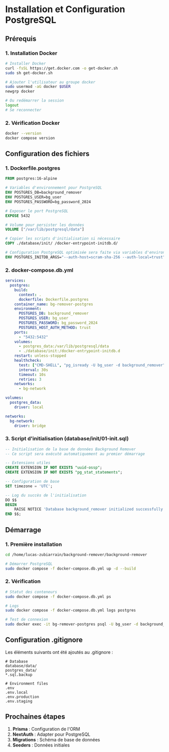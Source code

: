 # Installation et Configuration PostgreSQL

## Prérequis

### 1. Installation Docker
```bash
# Installer Docker
curl -fsSL https://get.docker.com -o get-docker.sh
sudo sh get-docker.sh

# Ajouter l'utilisateur au groupe docker
sudo usermod -aG docker $USER
newgrp docker

# Ou redémarrer la session
logout
# Se reconnecter
```

### 2. Vérification Docker
```bash
docker --version
docker compose version
```

## Configuration des fichiers

### 1. Dockerfile.postgres
```dockerfile
FROM postgres:16-alpine

# Variables d'environnement pour PostgreSQL
ENV POSTGRES_DB=background_remover
ENV POSTGRES_USER=bg_user
ENV POSTGRES_PASSWORD=bg_password_2024

# Exposer le port PostgreSQL
EXPOSE 5432

# Volume pour persister les données
VOLUME ["/var/lib/postgresql/data"]

# Copier les scripts d'initialisation si nécessaire
COPY ./database/init/ /docker-entrypoint-initdb.d/

# Configuration PostgreSQL optimisée sera faite via variables d'environnement
ENV POSTGRES_INITDB_ARGS="--auth-host=scram-sha-256 --auth-local=trust"
```

### 2. docker-compose.db.yml
```yaml
services:
  postgres:
    build:
      context: .
      dockerfile: Dockerfile.postgres
    container_name: bg-remover-postgres
    environment:
      POSTGRES_DB: background_remover
      POSTGRES_USER: bg_user
      POSTGRES_PASSWORD: bg_password_2024
      POSTGRES_HOST_AUTH_METHOD: trust
    ports:
      - "5432:5432"
    volumes:
      - postgres_data:/var/lib/postgresql/data
      - ./database/init:/docker-entrypoint-initdb.d
    restart: unless-stopped
    healthcheck:
      test: ["CMD-SHELL", "pg_isready -U bg_user -d background_remover"]
      interval: 30s
      timeout: 10s
      retries: 3
    networks:
      - bg-network

volumes:
  postgres_data:
    driver: local

networks:
  bg-network:
    driver: bridge
```

### 3. Script d'initialisation (database/init/01-init.sql)
```sql
-- Initialisation de la base de données Background Remover
-- Ce script sera exécuté automatiquement au premier démarrage

-- Extensions utiles
CREATE EXTENSION IF NOT EXISTS "uuid-ossp";
CREATE EXTENSION IF NOT EXISTS "pg_stat_statements";

-- Configuration de base
SET timezone = 'UTC';

-- Log du succès de l'initialisation
DO $$
BEGIN
    RAISE NOTICE 'Database background_remover initialized successfully';
END $$;
```

## Démarrage

### 1. Première installation
```bash
cd /home/lucas-zubiarrain/background-remover/background-remover

# Démarrer PostgreSQL
sudo docker compose -f docker-compose.db.yml up -d --build
```

### 2. Vérification
```bash
# Statut des conteneurs
sudo docker compose -f docker-compose.db.yml ps

# Logs
sudo docker compose -f docker-compose.db.yml logs postgres

# Test de connexion
sudo docker exec -it bg-remover-postgres psql -U bg_user -d background_remover
```

## Configuration .gitignore

Les éléments suivants ont été ajoutés au .gitignore :

```
# Database
database/data/
postgres_data/
*.sql.backup

# Environment files
.env
.env.local
.env.production
.env.staging
```

## Prochaines étapes

1. **Prisma** : Configuration de l'ORM
2. **NextAuth** : Adapter pour PostgreSQL
3. **Migrations** : Schéma de base de données
4. **Seeders** : Données initiales